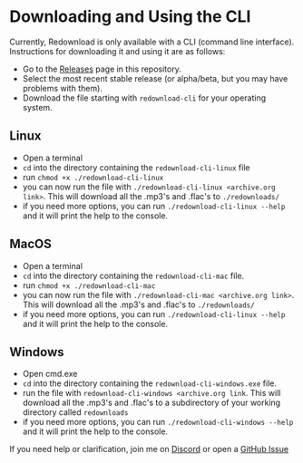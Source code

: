 # Downloading and Using the CLI
Currently, Redownload is only available with a CLI (command line interface).
Instructions for downloading it and using it are as follows:
- Go to the [Releases](https://github.com/Morpheus636/redownload/releases) page in this repository.
- Select the most recent stable release (or alpha/beta, but you may have problems with them).
- Download the file starting with `redownload-cli` for your operating system.
## Linux
- Open a terminal
- `cd` into the directory containing the `redownload-cli-linux` file
- run `chmod +x ./redownload-cli-linux`
- you can now run the file with `./redownload-cli-linux <archive.org link>`. This will download all the .mp3's and .flac's
to `./redownloads/`
- if you need more options, you can run `./redownload-cli-linux --help` and it will print the help to the console.

## MacOS
- Open a terminal
- `cd` into the directory containing the `redownload-cli-mac` file.
- run `chmod +x ./redownload-cli-mac`
- you can now run the file with `./redownload-cli-mac <archive.org link>`. This will download all the .mp3's and .flac's
to `./redownloads/`
- if you need more options, you can run `./redownload-cli-linux --help` and it will print the help to the console.

## Windows
- Open cmd.exe
- `cd` into the directory containing the `redownload-cli-windows.exe` file.
- run the file with `redownload-cli-windows <archive.org link`. This will download all the .mp3's and .flac's
to a subdirectory of your working directory called `redownloads`
- if you need more options, you can run `./redownload-cli-windows --help` and it will print the help to the console.

If you need help or clarification, join me on [Discord](https://discord.morpheus636.com) or open a [GitHub Issue](https://github.com/Morpheus636/redownload/issues)